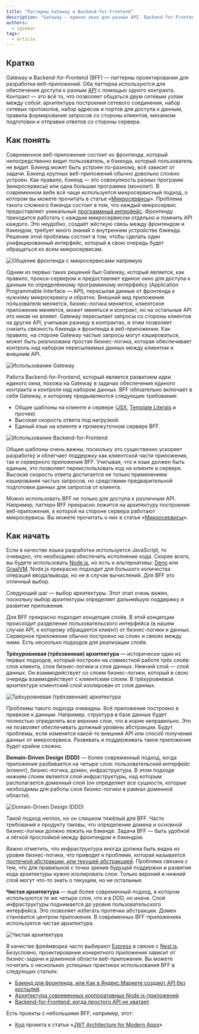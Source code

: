 ```yaml
---
title: "Паттерны Gateway и Backend-for-Frontend"
description: "Gateway — единое окно для разных API. Backend-for-Frontend использует Gateway для обработки запросов и подготовки ответов, предназначенных для фронтенда"
authors:
  - igsekor
tags:
  - article
---
```


## Кратко

Gateway и Backend-for-Frontend (BFF) — паттерны проектирования для разработки веб-приложений. Оба паттерна используются для обеспечения доступа к разным [API](/js/api) с помощью одного контракта. Контракт — это всё то, что позволяет общаться двум сетевым узлам между собой: архитектура построения сетевого соединения, набор сетевых протоколов, набор адресов и портов для доступа к данным, правила формирования запросов со стороны клиентов, механизм подготовки и отправки ответов со стороны сервера.

## Как понять

Современное веб-приложение состоит их фронтенда, который непосредственно видит пользователь, и бэкенда, который пользователь не видит. Бэкенд может быть устроен по-разному, всё зависит от задачи. Бэкенд крупных веб-приложений обычно довольно сложно устроен. Как правило, бэкенд — это совокупность разных программ (микросервисы) или одна большая программа (монолит). В современном вебе всё чаще используется микросервисный подход, о котором вы можете прочитать в статье «[Микросервисы](/tools/microservices/)». Проблема такого сложного бэкенда состоит в том, что каждый микросервис предоставляет уникальный [программный интерфейс](/js/api). Фронтенду приходится работать с каждым микросервисом отдельно и помнить API каждого. Это неудобно, создаёт жёсткую связь между фронтендом и бэкендом, требует много знаний о внутреннем устройстве бэкенда. Решение этой проблемы состоит в том, чтобы сделать один унифицированный интерфейс, который в свою очередь будет обращаться ко всем микросервисам.

![Общение фронтенда с микросервисами напрямую](images/front-microservices.png)

Одним из первых таких решений был Gateway, который является, как правило, прокси-сервером и предоставляет единое окно для доступа к данным по определённому программному интерфейсу (Application Programmable Interface — API), пересылая данные от фронтенда к нужному микросервису и обратно. Внешний вид приложения пользователя меняется, бизнес-логика меняется, клиентское приложение меняется, может меняться и контракт, но на остальные API это никак не влияет. Gateway пересылает запросы со стороны клиентов на другие API, учитывая разницу в контрактах, и этим позволяет снизить связность бэкенда и фронтенда в веб-приложении. Как правило, на стороне Gateway частые запросы могут кэшироваться, может быть реализована простая бизнес-логика, которая обеспечивает контроль над набором пересылаемых данных между клиентом и внешним API.

![Использование Gateway](images/gateway-microservices.png)

Работа Backend-for-Frontend, который является развитием идеи единого окна, похожа на Gateway в задачах обеспечения единого контракта и контроля над набором данных. BFF обязательно включает в себя Gateway, к которому предъявляются следующие требования:

- Общие шаблоны на клиенте и сервере ([JSX](https://ru.reactjs.org/docs/introducing-jsx.html), [Template Literals](https://developer.mozilla.org/ru/docs/Web/JavaScript/Reference/Template_literals) и прочее).
- Высокая скорость ответа под нагрузкой.
- Единый язык на клиенте и промежуточном сервере BFF.

![Использование Backend-for-Frontend](images/bff-microservices.png)

Общие шаблоны очень важны, поскольку это существенно ускоряет разработку и облегчает поддержку как клиентской части приложения, так и серверного приложения BFF. Учитывая, что и язык должен быть единым, это позволяет переиспользовать код на клиенте и сервере. Высокая скорость ответа достигается не только применением кэширования частых запросов, но средствами предварительной подготовки данных для запросов от клиента.

Можно использовать BFF не только для доступа к различным API. Например, паттерн BFF прекрасно ложится на архитектуру построения веб-приложения, в которой на стороне сервера работают микросервисы. Вы можете прочитать о них в статье «[Микросервисы](/tools/microservices/)».

## Как начать

Если в качестве языка разработки используется JavaScript, то очевидно, что необходимо обеспечить исполнение кода. Скорее всего, вы будете использовать [Node.js](https://nodejs.org/en/), но есть и альтернативы: [Deno](https://deno.land) или [GraalVM](https://www.graalvm.org). Node.js прекрасно подходит для большого количества операций ввода/вывода, но не в случае вычислений. Для BFF это отличный выбор.

Следующий шаг — выбор архитектуры. Этот этап очень важен, поскольку выбор архитектуры определяет дальнейшую поддержку и развитие приложения.

Для BFF прекрасно подходит концепция слоёв. В этой концепции происходит разделение пользовательского интерфейса (в нашем случае API, к которому обращается клиент) от бизнес-логики и данных. Серверное приложение обычно построено на слоях и связях между ними. Есть несколько подходов для реализации слоёв.

**Трёхуровневая (трёхзвенная) архитектура** — исторически один из первых подходов, который построен на совместной работе трёх слоёв: слоя клиента, слоя бизнес-логики и слоя данных. Нижний слой — слой данных. Он взаимодействует со слоем бизнес-логики, который в свою очередь взаимодействует с клиентским слоем. В трёхуровневой архитектуре клиентский слой изолирован от слоя данных.

![Трёхуровневая (трёхзвенная) архитектура](images/three-layers.png)

Проблемы такого подхода очевидны. Всё приложение построено в привязке к данным. Например, структура в базе данных будет полностью определять все верхние слои, что в корне неправильно. Это не позволяет обеспечивать должный уровень абстракции. Будут проблемы, если изменится какой-то внешний API или способ получения данных от микросервиса. Развивать и поддерживать такое приложение будет крайне сложно.

**Domain-Driven Design (DDD)** — более современный подход, когда приложение разбивается на четыре слоя: пользовательский интерфейс (клиент), бизнес-логика, домен, инфраструктура. В этом подходе нижним слоем является слой инфраструктуры, над которым располагается доменный слой (он определяет все сущности, которые необходимы для работы слоя бизнес-логики в рамках доменной области).

![Domain-Driven Design (DDD)](images/ddd.png)

Такой подход неплох, но он слишком тяжёлый для BFF. Часто требования к продукту таковы, что определение домена и основной бизнес-логики должно лежать на бэкенде. Задача BFF — быть удобной и лёгкой прослойкой между фронтендом и бэкендом.

Важно отметить, что инфраструктура иногда должна быть видна из уровня бизнес-логики, что приводит к проблеме, которая называется [протечкой абстракции, или текущей абстракцией](https://en.wikipedia.org/wiki/Leaky_abstraction). Проблема связана с тем, что для правильной с точки зрения будущей поддержки и развития кода архитектуры нужно изолировать слои. Только верхний и нижний слой могут что-то знать о текущем, но не остальные.

**Чистая архитектура** — ещё более современный подход, в котором используются те же четыре слоя, что и в DDD, но иначе. Слой инфраструктуры поднимается до уровня пользовательского интерфейса. Это позволяет избегать протечки абстракции. Домен становится центром приложения. В современных BFF-приложениях используется чистая архитектура.

![Чистая архитектура](images/clean-arch.png)

В качестве фреймворка часто выбирают [Express](https://expressjs.com) в связке с [Nest.js](https://nestjs.com). Безусловно, проектирование конкретного приложения зависит от бизнес-задачи и доменной области веб-приложения. Вы можете почитать о нескольких успешных практиках использования BFF в следующих статьях:

- [Бэкенд для фронтенда, или Как в Яндекс.Маркете создают API без костылей](https://habr.com/ru/company/yandex/blog/428141/).
- [Архитектура современных корпоративных Node.js-приложений](https://habr.com/ru/company/yandex/blog/514550/).
- [Backend-for-Frontend: когда простого API не хватает](https://trueengineering.ru/ru/cases/backend-for-frontend).

Есть проекты с небольшими BFF, например, этот:

- [Код](https://gist.github.com/h3yduck/ff401b32b92c14ef66879c52135b11d7) проекта к статье «[JWT Architecture for Modern Apps](https://levelup.gitconnected.com/secure-jwts-with-backend-for-frontend-9b7611ad2afb)»
